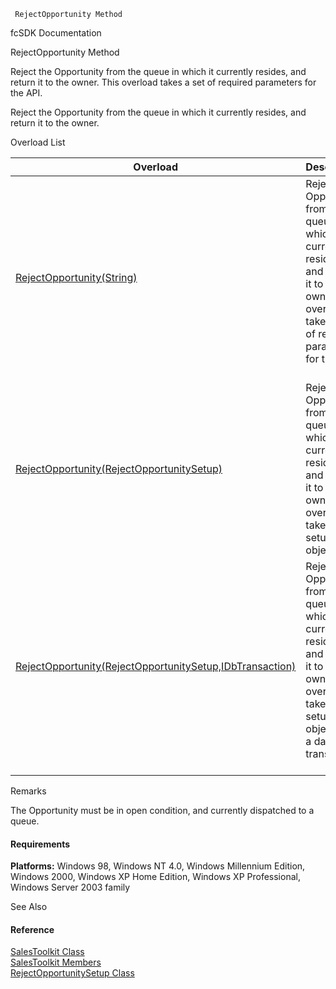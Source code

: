 ﻿     RejectOpportunity Method                                                   

fcSDK Documentation

RejectOpportunity Method

Reject the Opportunity from the queue in which it currently resides, and return it to the owner. This overload takes a set of required parameters for the API.

Reject the Opportunity from the queue in which it currently resides, and return it to the owner.

Overload List

| Overload | Description |
| --- | --- |
| [RejectOpportunity(String)](FChoice.Toolkits.Clarify~FChoice.Toolkits.Clarify.Sales.SalesToolkit~RejectOpportunity(String).md) | Reject the Opportunity from the queue in which it currently resides, and return it to the owner. This overload takes a set of required parameters for the API.   |
| [RejectOpportunity(RejectOpportunitySetup)](FChoice.Toolkits.Clarify~FChoice.Toolkits.Clarify.Sales.SalesToolkit~RejectOpportunity(RejectOpportunitySetup).md) | Reject the Opportunity from the queue in which it currently resides, and return it to the owner. This overload takes a setup object.   |
| [RejectOpportunity(RejectOpportunitySetup,IDbTransaction)](FChoice.Toolkits.Clarify~FChoice.Toolkits.Clarify.Sales.SalesToolkit~RejectOpportunity(RejectOpportunitySetup,IDbTransaction).md) | Reject the Opportunity from the queue in which it currently resides, and return it to the owner. This overload takes a setup object and a database transaction.   |

Remarks

The Opportunity must be in open condition, and currently dispatched to a queue.

#### Requirements

**Platforms:** Windows 98, Windows NT 4.0, Windows Millennium Edition, Windows 2000, Windows XP Home Edition, Windows XP Professional, Windows Server 2003 family

See Also

#### Reference

[SalesToolkit Class](FChoice.Toolkits.Clarify~FChoice.Toolkits.Clarify.Sales.SalesToolkit.md)  
[SalesToolkit Members](FChoice.Toolkits.Clarify~FChoice.Toolkits.Clarify.Sales.SalesToolkit_members.md)  
[RejectOpportunitySetup Class](FChoice.Toolkits.Clarify~FChoice.Toolkits.Clarify.Sales.RejectOpportunitySetup.md)